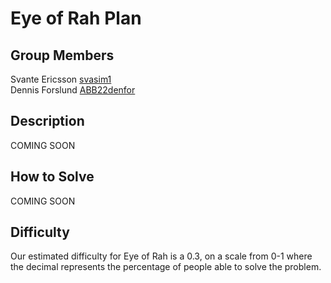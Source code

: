 # Eye of Rah Plan

## Group Members
Svante Ericsson [svasim1](https://github.com/svasim1)<br>
Dennis Forslund [ABB22denfor](https://github.com/ABB22denfor)

## Description
COMING SOON

## How to Solve
COMING SOON

## Difficulty
Our estimated difficulty for Eye of Rah is a 0.3, on a scale from 0-1 where the decimal represents the percentage of people able to solve the problem.
